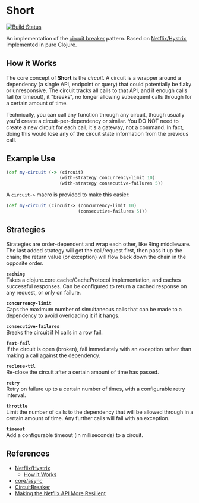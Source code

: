 # Short

[![Build Status](https://travis-ci.org/tokenshift/short.svg?branch=master)](https://travis-ci.org/tokenshift/short)

An implementation of the [circuit breaker](http://techblog.netflix.com/2011/12/making-netflix-api-more-resilient.html)
pattern. Based on [Netflix/Hystrix](https://github.com/Netflix/Hystrix),
implemented in pure Clojure.

## How it Works

The core concept of **Short** is the *circuit*. A circuit is a wrapper around
a dependency (a single API, endpoint or query) that could potentially be flaky
or unresponsive. The circuit tracks all calls to that API, and if enough calls
fail (or timeout), it "breaks", no longer allowing subsequent calls through for
a certain amount of time.

Technically, you can call any function through any circuit, though usually
you'd create a circuit-per-dependency or similar. You DO NOT need to create a
new circuit for each call; it's a gateway, not a command. In fact, doing this
would lose any of the circuit state information from the previous call.

## Example Use

```clojure
(def my-circuit (-> (circuit)
                    (with-strategy concurrency-limit 10)
                    (with-strategy consecutive-failures 5))
```

A `circuit->` macro is provided to make this easier:

```clojure
(def my-circuit (circuit-> (concurrency-limit 10)
                           (consecutive-failures 5)))
```

## Strategies

Strategies are order-dependent and wrap each other, like Ring middleware. The
last added strategy will get the call/request first, then pass it up the chain;
the return value (or exception) will flow back down the chain in the opposite
order.

**`caching`**  
Takes a clojure.core.cache/CacheProtocol implementation, and caches successful
responses. Can be configured to return a cached response on any request, or
only on failure.

**`concurrency-limit`**  
Caps the maximum number of simultaneous calls that can be made to a dependency
to avoid overloading it if it hangs.

**`consecutive-failures`**  
Breaks the circuit if N calls in a row fail.

**`fast-fail`**  
If the circuit is open (broken), fail immediately with an exception rather than
making a call against the dependency.

**`reclose-ttl`**  
Re-close the circuit after a certain amount of time has passed.

**`retry`**  
Retry on failure up to a certain number of times, with a configurable retry
interval.

**`throttle`**  
Limit the number of calls to the dependency that will be allowed through in a
certain amount of time. Any further calls will fail with an exception.

**`timeout`**  
Add a configurable timeout (in milliseconds) to a circuit.

## References

* [Netflix/Hystrix](https://github.com/Netflix/Hystrix)
  * [How it Works](https://github.com/Netflix/Hystrix/wiki/How-it-Works)
* [core/async](https://github.com/clojure/core.async)
* [CircuitBreaker](http://martinfowler.com/bliki/CircuitBreaker.html)
* [Making the Netflix API More Resilient](http://techblog.netflix.com/2011/12/making-netflix-api-more-resilient.html)
